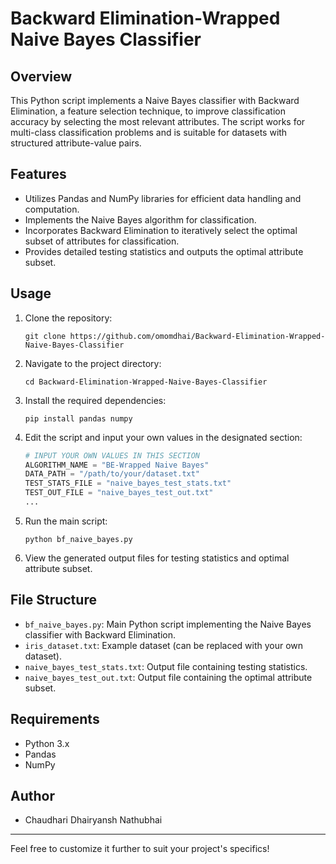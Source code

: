 # Backward Elimination-Wrapped Naive Bayes Classifier

## Overview
This Python script implements a Naive Bayes classifier with Backward Elimination, a feature selection technique, to improve classification accuracy by selecting the most relevant attributes. The script works for multi-class classification problems and is suitable for datasets with structured attribute-value pairs.

## Features
- Utilizes Pandas and NumPy libraries for efficient data handling and computation.
- Implements the Naive Bayes algorithm for classification.
- Incorporates Backward Elimination to iteratively select the optimal subset of attributes for classification.
- Provides detailed testing statistics and outputs the optimal attribute subset.

## Usage
1. Clone the repository:

   ```
   git clone https://github.com/omomdhai/Backward-Elimination-Wrapped-Naive-Bayes-Classifier
   ```
   
2. Navigate to the project directory:

   ```
   cd Backward-Elimination-Wrapped-Naive-Bayes-Classifier
   ```

3. Install the required dependencies:

   ```
   pip install pandas numpy
   ```

4. Edit the script and input your own values in the designated section:

   ```python
   # INPUT YOUR OWN VALUES IN THIS SECTION
   ALGORITHM_NAME = "BE-Wrapped Naive Bayes"
   DATA_PATH = "/path/to/your/dataset.txt"
   TEST_STATS_FILE = "naive_bayes_test_stats.txt"
   TEST_OUT_FILE = "naive_bayes_test_out.txt"
   ...
   ```

5. Run the main script:

   ```
   python bf_naive_bayes.py
   ```

6. View the generated output files for testing statistics and optimal attribute subset.

## File Structure
- `bf_naive_bayes.py`: Main Python script implementing the Naive Bayes classifier with Backward Elimination.
- `iris_dataset.txt`: Example dataset (can be replaced with your own dataset).
- `naive_bayes_test_stats.txt`: Output file containing testing statistics.
- `naive_bayes_test_out.txt`: Output file containing the optimal attribute subset.

## Requirements
- Python 3.x
- Pandas
- NumPy

## Author
- Chaudhari Dhairyansh Nathubhai

---

Feel free to customize it further to suit your project's specifics!
